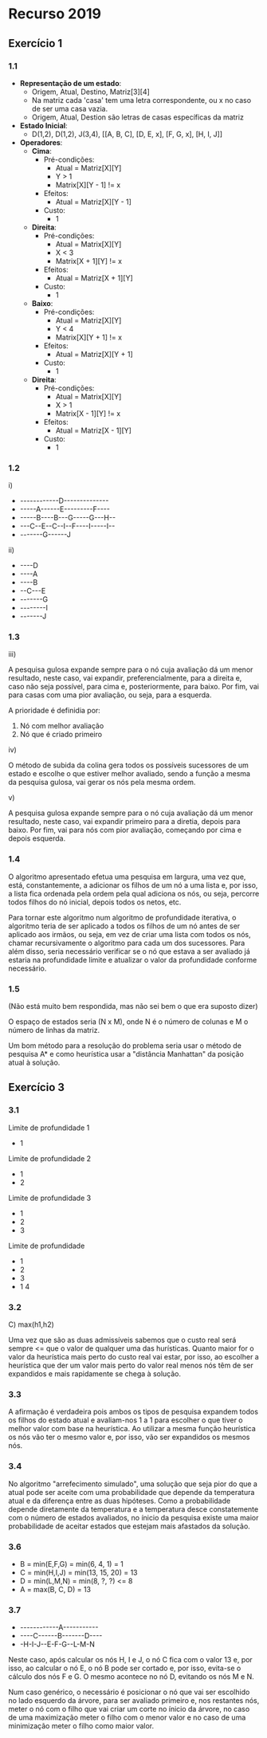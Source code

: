 # Recurso 2019

## Exercício 1

### 1.1

- **Representação de um estado**:
  - Origem, Atual, Destino, Matriz[3][4]
  - Na matriz cada 'casa' tem uma letra correspondente, ou x no caso de ser uma casa vazia.
  - Origem, Atual, Destion são letras de casas específicas da matriz
- **Estado Inicial**:
  - D(1,2), D(1,2), J(3,4), [[A, B, C], [D, E, x], [F, G, x], [H, I, J]]
- **Operadores**:
  - **Cima**:
    - Pré-condições:
      - Atual = Matriz[X][Y]
      - Y > 1
      - Matrix[X][Y - 1] != x
    - Efeitos:
      - Atual = Matriz[X][Y - 1]
    - Custo:
      - 1
  - **Direita**:
    - Pré-condições:
      - Atual = Matrix[X][Y]
      - X < 3
      - Matrix[X + 1][Y] != x
    - Efeitos:
      - Atual = Matriz[X + 1][Y]
    - Custo:
      - 1
  - **Baixo**:
    - Pré-condições:
      - Atual = Matriz[X][Y]
      - Y < 4
      - Matrix[X][Y + 1] != x
    - Efeitos:
      - Atual = Matriz[X][Y + 1]
	- Custo:
      - 1
  - **Direita**:
    - Pré-condições:
      - Atual = Matrix[X][Y]
      - X > 1
      - Matrix[X - 1][Y] != x
    - Efeitos:
      - Atual = Matriz[X - 1][Y]
    - Custo:
      - 1

### 1.2

i)

- ------------D--------------
- -----A------E---------F----
- -----B----B---G-----G---H--
- ---C--E--C--I--F----I-----I--
- -------G------J

ii)

- ----D
- ----A
- ----B
- --C---E
- -------G
- --------I
- -------J

### 1.3

iii)

A pesquisa gulosa expande sempre para o nó cuja avaliação dá um menor resultado, neste caso, vai expandir, preferencialmente, para a direita e, caso não seja possível, para cima e, posteriormente, para baixo. Por fim, vai para casas com uma pior avaliação, ou seja, para a esquerda.

A prioridade é definidia por:
1. Nó com melhor avaliação
2. Nó que é criado primeiro

iv)

O método de subida da colina gera todos os possíveis sucessores de um estado e escolhe o que estiver melhor avaliado, sendo a função a mesma da pesquisa gulosa, vai gerar os nós pela mesma ordem.

v)

A pesquisa gulosa expande sempre para o nó cuja avaliação dá um menor resultado, neste caso, vai expandir primeiro para a diretia, depois para baixo. Por fim, vai para nós com pior avaliação, começando por cima e depois esquerda.

### 1.4

O algoritmo apresentado efetua uma pesquisa em largura, uma vez que, está, constantemente, a adicionar os filhos de um nó a uma lista e, por isso, a lista fica ordenada pela ordem pela qual adiciona os nós, ou seja, percorre todos filhos do nó inicial, depois todos os netos, etc.

Para tornar este algoritmo num algoritmo de profundidade iterativa, o algoritmo teria de ser aplicado a todos os filhos de um nó antes de ser aplicado aos irmãos, ou seja, em vez de criar uma lista com todos os nós, chamar recursivamente o algoritmo para cada um dos sucessores. Para além disso, seria necessário verificar se o nó que estava a ser avaliado já estaria na profundidade limite e atualizar o valor da profundidade conforme necessário.

### 1.5

(Não está muito bem respondida, mas não sei bem o que era suposto dizer)

O espaço de estados seria (N x M), onde N é o número de colunas e M o número de linhas da matriz.

Um bom método para a resolução do problema seria usar o método de pesquisa A* e como heurística usar a "distância Manhattan" da posição atual à solução.

## Exercício 3

### 3.1

Limite de profundidade 1

- 1

Limite de profundidade 2

- 1
- 2

Limite de profundidade 3

- 1
- 2
- 3

Limite de profundidade

- 1
- 2
- 3
- 1 4

### 3.2

C) max(h1,h2)

Uma vez que são as duas admissíveis sabemos que o custo real será sempre <= que o valor de qualquer uma das hurísticas. Quanto maior for o valor da heurística mais perto do custo real vai estar, por isso, ao escolher a heurística que der um valor mais perto do valor real menos nós têm de ser expandidos e mais rapidamente se chega à solução.

### 3.3

A afirmação é verdadeira pois ambos os tipos de pesquisa expandem todos os filhos do estado atual e avaliam-nos 1 a 1 para escolher o que tiver o melhor valor com base na heurística. Ao utilizar a mesma função heurística os nós vão ter o mesmo valor e, por isso, vão ser expandidos os mesmos nós.

### 3.4

No algoritmo "arrefecimento simulado", uma solução que seja pior do que a atual pode ser aceite com uma probabilidade que depende da temperatura atual e da diferença entre as duas hipóteses. Como a probabilidade depende diretamente da temperatura e a temperatura desce constatemente com o número de estados avaliados, no ínicio da pesquisa existe uma maior probabilidade de aceitar estados que estejam mais afastados da solução.

### 3.6

- B = min(E,F,G) = min(6, 4, 1) = 1
- C = min(H,I,J) = min(13, 15, 20) = 13
- D = min(L,M,N) = min(8, ?, ?) <= 8
- A = max(B, C, D) = 13

### 3.7

- ------------A-----------
- ----C------B-------D----
- -H-I-J--E-F-G--L-M-N

Neste caso, após calcular os nós H, I e J, o nó C fica com o valor 13 e, por isso, ao calcular o nó E, o nó B pode ser cortado e, por isso, evita-se o cálculo dos nós F e G. O mesmo acontece no nó D, evitando os nós M e N.

Num caso genérico, o necessário é posicionar o nó que vai ser escolhido no lado esquerdo da árvore, para ser avaliado primeiro e, nos restantes nós, meter o nó com o filho que vai criar um corte no ínicio da árvore, no caso de uma maximização meter o filho com o menor valor e no caso de uma minimização meter o filho como maior valor.
